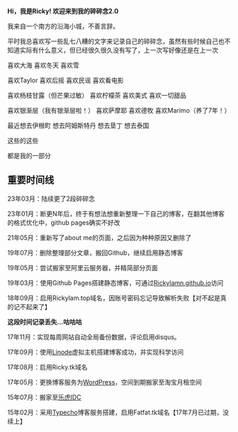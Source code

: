 **Hi，我是Ricky! 欢迎来到我的碎碎念2.0** 

我来自一个南方的沿海小城，不善言辞。

平时我总喜欢写一些乱七八糟的文字来记录自己的碎碎念，虽然有些时候自己也不知道实际有什么意义，但已经很久很久没有写了，上一次写好像还是在上一次



喜欢大海 喜欢冬天 喜欢雪

喜欢Taylor 喜欢后摇 喜欢民谣 喜欢看电影

喜欢杨枝甘露（但芒果过敏） 喜欢柠檬茶 喜欢美式 喜欢一切甜品

喜欢银渐层（我有银渐层啦！） 喜欢萨摩耶 喜欢德牧 喜欢Marimo（养了7年！）

最近想去伊根町 想去阿姆斯特丹 想去垦丁 想去泰国

这些的这些

都是我的一部分


<h2>重要时间线</h2>
23年03月：陆续更了2段碎碎念

23年01月：断更N年后，终于有想法想重新整理一下自己的博客，在翻其他博客的格式优化中，github pages确实不好改

21年05月：重新写了about me的页面，之后因为种种原因又删除了

19年07月：删除整理部分文章，搬回Github，继续启用静态博客

19年05月：尝试搬家至阿里云服务器，并精简部分页面

19年03月：使用Github Pages搭建静态博客，可通过<a href="https://Rickylamn.github.io/">Rickylamn.github.io</a>访问

18年09月：启用Rickylam.top域名，因账号密码忘记导致解析失败【对不起是真的记不起来了】

**这段时间记录丢失...咕咕咕**  

17年11月：实现每周网站自动全局备份数据，评论启用disqus。

17年09月：使用<a href="https://www.linode.com/">Linode</a>虚拟主机搭建博客成功，并实现科学访问

17年08月：启用Ricky.tk域名

17年05月：更换博客服务为<a href="https://cn.wordpress.org/">WordPress</a>，空间到期搬家至淘宝月租空间

15年07月：搬家至<a href="https://lehuidc.com/">乐虎IDC</a>

15年02月：采用<a href="http://typecho.org/">Typecho</a>博客服务搭建，启用Fatfat.tk域名【17年7月已过期，没续上】
